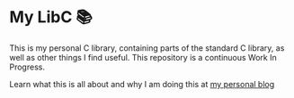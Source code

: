 # My LibC 📚

This is my personal C library, containing parts of the standard C library, as well as other things I find useful. This repository is a continuous Work In Progress.

Learn what this is all about and why I am doing this at [my personal blog](https://blog.yannick.eu/libc)
